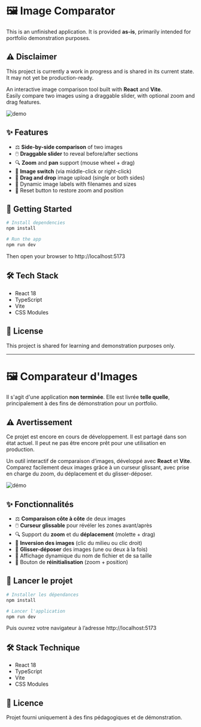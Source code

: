 # 🖼️ Image Comparator

This is an unfinished application. It is provided **as-is**, primarily intended for portfolio demonstration purposes.

## ⚠️ Disclaimer
This project is currently a work in progress and is shared in its current state. It may not yet be production-ready.

An interactive image comparison tool built with **React** and **Vite**.  
Easily compare two images using a draggable slider, with optional zoom and drag features.

![demo](https://user-images.githubusercontent.com/your-gif-or-screenshot.gif)

## ✨ Features

- ⚖️ **Side-by-side comparison** of two images
- 🖱️ **Draggable slider** to reveal before/after sections
- 🔍 **Zoom** and **pan** support (mouse wheel + drag)
- 🔄 **Image switch** (via middle-click or right-click)
- 📂 **Drag and drop** image upload (single or both sides)
- 📏 Dynamic image labels with filenames and sizes
- 🎯 Reset button to restore zoom and position

## 🚀 Getting Started

```bash
# Install dependencies
npm install

# Run the app
npm run dev
```

Then open your browser to http://localhost:5173

## 🛠️ Tech Stack
- React 18
- TypeScript
- Vite
- CSS Modules

## 📄 License

This project is shared for learning and demonstration purposes only.

--- 

# 🖼️ Comparateur d'Images

Il s'agit d'une application **non terminée**. Elle est livrée **telle quelle**, principalement à des fins de démonstration pour un portfolio.

## ⚠️ Avertissement
Ce projet est encore en cours de développement. Il est partagé dans son état actuel. Il peut ne pas être encore prêt pour une utilisation en production.

Un outil interactif de comparaison d’images, développé avec **React** et **Vite**.  
Comparez facilement deux images grâce à un curseur glissant, avec prise en charge du zoom, du déplacement et du glisser-déposer.

![démo](https://user-images.githubusercontent.com/ton-gif-ou-capture.gif)

## ✨ Fonctionnalités

- ⚖️ **Comparaison côte à côte** de deux images
- 🖱️ **Curseur glissable** pour révéler les zones avant/après
- 🔍 Support du **zoom** et du **déplacement** (molette + drag)
- 🔄 **Inversion des images** (clic du milieu ou clic droit)
- 📂 **Glisser-déposer** des images (une ou deux à la fois)
- 📏 Affichage dynamique du nom de fichier et de sa taille
- 🎯 Bouton de **réinitialisation** (zoom + position)

## 🚀 Lancer le projet

```bash
# Installer les dépendances
npm install

# Lancer l'application
npm run dev
```

Puis ouvrez votre navigateur à l’adresse http://localhost:5173

## 🛠️ Stack Technique
- React 18
- TypeScript
- Vite
- CSS Modules

## 📄 Licence

Projet fourni uniquement à des fins pédagogiques et de démonstration.
